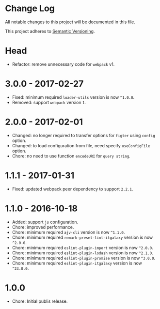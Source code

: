 # Change Log

All notable changes to this project will be documented in this file.

This project adheres to [Semantic Versioning](http://semver.org/).

# Head

-   Refactor: remove unnecessary code for `webpack` v1.

# 3.0.0 - 2017-02-27

-   Fixed: minimum required `loader-utils` version is now `^1.0.0`.
-   Removed: support `webpack` version `1`.

# 2.0.0 - 2017-02-01

-   Changed: no longer required to transfer options for `figter` using `config` option.
-   Changed: to load configuration from file, need specify `useConfigFile` option.
-   Chore: no need to use function `encodeURI` for `query string`.

# 1.1.1 - 2017-01-31

-   Fixed: updated webpack peer dependency to support `2.2.1`.

# 1.1.0 - 2016-10-18

-   Added: support `js` configuration.
-   Chore: improved performance.
-   Chore: minimum required `ajv-cli` version is now `^1.1.0`.
-   Chore: minimum required `remark-preset-lint-itgalaxy` version is now `^2.0.0`.
-   Chore: minimum required `eslint-plugin-import` version is now `^2.0.0`.
-   Chore: minimum required `eslint-plugin-lodash` version is now `^2.1.0`.
-   Chore: minimum required `eslint-plugin-promise` version is now `^3.0.0`.
-   Chore: minimum required `eslint-plugin-itgalaxy` version is now `^23.0.0`.

# 1.0.0

-   Chore: Initial publis release.
